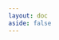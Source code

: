 ```yaml
---
layout: doc
aside: false
---
```


<div class="flex flex-col space-y-20">
    <InfoPanelComponent :border="false">
        <template #title>Embed the describo engine in your application</template>
        <template #text>
            <div class="flex flex-col space-y-4">
                <div>
                    Are you developing an application and want to use the Describo RO crate
                    engine?
                </div>
                <div>
                    Embed a self contained, VueJS 3 component into your app. Load the RO crate
                    file and optionally a profile, pass it to the component and let the
                    component manage the rest for you. When the data changes it will be emitted
                    back to your app for saving or handling as you wish.
                </div>
                <div>
                    <LinkComponent link="/docs/component/get-started" target="">Read on to get started.</LinkComponent>
                </div>
            </div>
        </template>
        <template #content>
            <ImageComponent src="/images/component/component1.webp" />
        </template>
    </InfoPanelComponent>
    <InfoPanelComponent>
        <template #title>React Developers</template>
        <template #text>
            <div class="flex flex-row space-x-2">
                <div>
                    Our friends in Hungary at
                    <LinkComponent link="https://www.sztaki.hu/en/science/departments/dsd">
                        SZTAKI - Department of Distributed Systems
                    </LinkComponent>
                    wrapped the VueJS component into a nice, self contained, react component.
                </div>
            </div>
        </template>
        <template #content>
            <div class="flex flex-col space-y-2 items-center">
                <div>
                    <img
                        src="/images/logos/react-logo.webp"
                        class="object-contain"
                        style="height: 120px"
                    />
                </div>
                <LinkComponent
                    link="https://github.com/describo/crate-builder-component-react">
                    Get it from https://github.com/describo/crate-builder-component-react
                </LinkComponent>
            </div>
        </template>
    </InfoPanelComponent>
    <InfoPanelComponent>
        <template #title>Themable</template>
        <template #text>
            Control all aspects of the styling of the component to suit your application. See
            <LinkComponent link="/docs/component/themes" target="">the themes documentation for
            more information.</LinkComponent>
        </template>
        <template #content>
            <ImageComponent src="/images/component/component2.webp" />
        </template>
    </InfoPanelComponent>
    <InfoPanelComponent>
        <template #title>Configurable</template>
        <template #text>
            Control all aspects of the behaviour like rendering crates in read only mode.
            <LinkComponent link="/docs/component/usage-and-configuration" target="">the configuration documentation for
            more information.</LinkComponent>
        </template>
        <template #content>
            <ImageComponent src="/images/component/component3.webp" />
        </template>
    </InfoPanelComponent>

</div>
